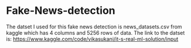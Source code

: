 # Fake-News-detection

The datset I used for this fake news detection is news_datasets.csv from kaggle which has 4 columns and 5256 rows of data.
The link to the datset is: https://www.kaggle.com/code/vikasukani/it-s-real-ml-solution/input

